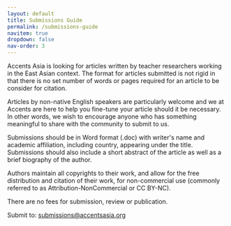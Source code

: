 ```yaml
---
layout: default
title: Submissions Guide
permalink: /submissions-guide
navitem: true
dropdown: false
nav-order: 3
---
```


Accents Asia is looking for articles written by teacher researchers working in the East Asian context. The format for articles submitted is not rigid in that there is no set number of words or pages required for an article to be consider for citation.

Articles by non-native English speakers are particularly welcome and we at Accents are here to help you fine-tune your article should it be necessary. In other words, we wish to encourage anyone who has something meaningful to share with the community to submit to us.  
  
Submissions should be in Word format (.doc) with writer's name and academic affiliation, including country, appearing under the title. Submissions should also include a short abstract of the article as well as a brief biography of the author.

Authors maintain all copyrights to their work, and allow for the free distribution and citation of their work, for non-commercial use (commonly referred to as Attribution-NonCommercial or CC BY-NC).

There are no fees for submission, review or publication.

Submit to: submissions@accentsasia.org
